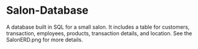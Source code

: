# Salon-Database
A database built in SQL for a small salon. It includes a table for customers, transaction, employees, products, transaction details, and location. See the SalonERD.png for more details.
